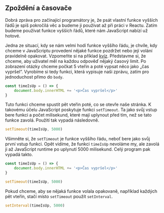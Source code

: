 ## Zpoždění a časovače

Dobrá zpráva pro začínající programátory je, že psát vlastní funkce vyšších řádů je spíš pokročilá věc a budeme ji používat až při práci v Reactu. Zatím budeme používat funkce vyšších řádů, které nám JavaScript nabízí už hotové.

Jedna ze situací, kdy se nám velmi hodí funkce vyššího řádu, je chvíle, kdy chceme v JavaScriptu provedení nějaké funkce pozdržet nebo její volání pravidelně opakovat. Vzpomeňte si na příklad [kvíz](../dom-innerhtml/cv-manipulace#cvlekce%3Ekviz). Představme si, že chceme, aby uživatel měl na každou odpověď nějaký časový limit. Po zobrazení otázky chceme počkat 5 vteřin a poté vypsat něco jako „čas vypršel“. Vyrobíme si tedy funkci, která vypisuje naši zprávu, zatím pro jednoduchost přimo do `body`.

```js
const timeIsUp = () => {
	document.body.innerHTML += '<p>Čas vypršel</p>'
}
```

Tuto funkci chceme spustit pět vteřin poté, co se otevře naše stránka. K takovému účelu JavaScript poskytuje funkci `setTimeout`. Ta jako svůj vstup bere funkci a počet milisekund, které mají uplynout před tím, než se tato funkce zavolá. Použití tak vypadá následovně.

```js
setTimeout(timeIsUp, 5000)
```

Všimněte si, že `setTimeout` je funkce vyššího řádu, neboť bere jako svůj první vstup funkci. Opět vidíme, že funkci `timeIsUp` nevoláme my, ale zavolá ji až JavaScript runtime po uplynutí 5000 milisekund. Celý program pak vypadá takto.

```js
const timeIsUp = () => {
	document.body.innerHTML += '<p>Čas vypršel</p>'
}

setTimeout(timeIsUp, 5000)
```

Pokud chceme, aby se nějaká funkce volala opakovaně, například každých pět vteřín, stačí místo `setTimeout` použít `setInterval`.

```js
setInterval(timeIsUp, 5000)
```
